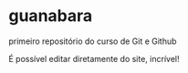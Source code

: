 # guanabara
 primeiro repositório do curso de Git e Github

É possível editar diretamente do site, incrível! 
